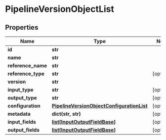 # PipelineVersionObjectList

## Properties
Name | Type | Notes
------------ | ------------- | -------------
**id** | **str** |
**name** | **str** |
**reference_name** | **str** |
**reference_type** | **str** | [optional]
**version** | **str** |
**input_type** | **str** | [optional]
**output_type** | **str** | [optional]
**configuration** | [**PipelineVersionObjectConfigurationList**](PipelineVersionObjectConfigurationList.md) | [optional]
**metadata** | **dict(str, str)** | [optional]
**input_fields** | [**list[InputOutputFieldBase]**](InputOutputFieldBase.md) | [optional]
**output_fields** | [**list[InputOutputFieldBase]**](InputOutputFieldBase.md) | [optional]


